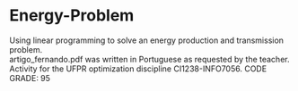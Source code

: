 # Energy-Problem  
Using linear programming to solve an energy production and transmission problem.<br/>
artigo_fernando.pdf was written in Portuguese as requested by the teacher. <br/>
Activity for the UFPR optimization discipline CI1238-INFO7056. CODE GRADE: 95<br/>
